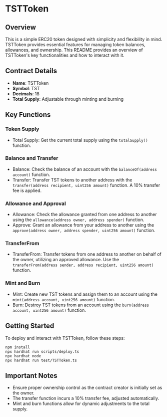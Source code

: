 # TSTToken

## Overview
This is a simple ERC20 token designed with simplicity and flexibility in mind.
TSTToken provides essential features for managing token balances, allowances, and
ownership. This README provides an overview of TSTToken's key functionalities and
how to interact with it.

## Contract Details
- **Name**: TSTToken
- **Symbol**: TST
- **Decimals**: 18
- **Total Supply**: Adjustable through minting and burning

## Key Functions
### Token Supply
- Total Supply: Get the current total supply using the `totalSupply()` function.

### Balance and Transfer
- Balance: Check the balance of an account with the `balanceOf(address account)` function. 
- Transfer: Transfer TST tokens to another address with the `transfer(address recipient, uint256 amount)` function. A 10% transfer fee is applied.

### Allowance and Approval
- Allowance: Check the allowance granted from one address to another using the `allowance(address owner, address spender)` function. 
- Approve: Grant an allowance from your address to another using the `approve(address owner, address spender, uint256 amount)` function.

### TransferFrom
- TransferFrom: Transfer tokens from one address to another on behalf of the owner, utilizing an approved allowance. Use the `transferFrom(address sender, address recipient, uint256 amount)` function.

### Mint and Burn
- Mint: Create new TST tokens and assign them to an account using the `mint(address account, uint256 amount)` function.
- Burn: Destroy TST tokens from an account using the `burn(address account, uint256 amount)` function.

## Getting Started
To deploy and interact with TSTToken, follow these steps:


```shell
npm install
npx hardhat run scripts/deploy.ts
npx hardhat node
npx hardhat run test/TSTToken.ts
```

## Important Notes
- Ensure proper ownership control as the contract creator is initially set as the owner. 
- The transfer function incurs a 10% transfer fee, adjusted automatically. 
- Mint and burn functions allow for dynamic adjustments to the total supply.